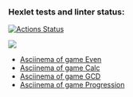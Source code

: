 ### Hexlet tests and linter status:
[![Actions Status](https://github.com/Bascy6/java-project-61/actions/workflows/hexlet-check.yml/badge.svg)](https://github.com/Bascy6/java-project-61/actions)

<a href="https://codeclimate.com/github/Bascy6/java-project-61/maintainability"><img src="https://api.codeclimate.com/v1/badges/decb284807cf2a5924c8/maintainability" /></a>

- [Asciinema of game Even](https://asciinema.org/a/4F42lmfcL5CgGIKlMoV5BmN03)
- [Asciinema of game Calc](https://asciinema.org/a/ONyDVVs1K6R2suVgLy5EYxhyZ)
- [Asciinema of game GCD](https://asciinema.org/a/x2bPVf0maNJSVCzLQ81F5W1r0)
- [Asciinema of game Progression](https://asciinema.org/a/sxF82IVhGYBgjXG2CJp91UT4T)